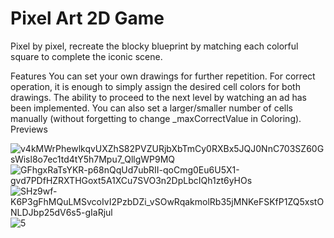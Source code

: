 # Pixel Art 2D Game
Pixel by pixel, recreate the blocky blueprint by matching each colorful square to complete the iconic scene.
</h1>Features</h1>
You can set your own drawings for further repetition.
For correct operation, it is enough to simply assign the desired cell colors for both drawings.
The ability to proceed to the next level by watching an ad has been implemented.
You can also set a larger/smaller number of cells manually (without forgetting to change _maxCorrectValue in Coloring).
</h1>Previews</h1>

![v4kMWrPhewlkqvUXZhS82PVZURjbXbTmCy0RXBx5JQJ0NnC703SZ60GsWisl8o7ec1td4tY5h7Mpu7_QllgWP9MQ](https://github.com/user-attachments/assets/97f9af13-602c-4fd8-a944-67cfe2c3430b)
![GFhgxRaTsYKR-p68nQqUd7ubRII-qoCmg0Eu6U5X1-gvd7PDfHZRXTHGoxt5A1XCu7SVO3n2DpLbcIQh1zt6yHOs](https://github.com/user-attachments/assets/0de4223a-058b-4868-a475-4a78c3699270)
![SHz9wf-K6P3gFhMQuLMSvcoIvI2PzbDZi_vSOwRqakmolRb35jMNKeFSKfP1ZQ5xstONLDJbp25dV6s5-gIaRjul](https://github.com/user-attachments/assets/ff6579a5-d39c-4a1c-a9fb-93434b8a709b)
![5](https://github.com/user-attachments/assets/41b243d5-4feb-4f42-827f-a2f873bec6c6)
